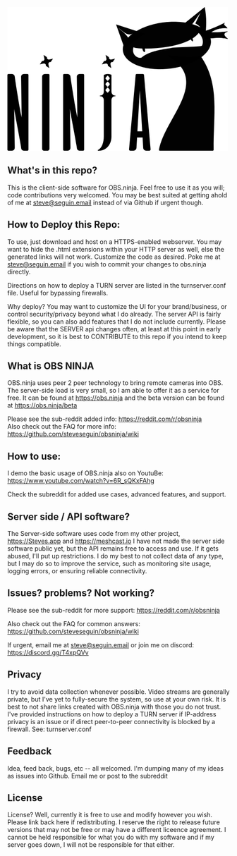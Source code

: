 ![ILogo by brimace](logo.png)

## What's in this repo?
This is the client-side software for OBS.ninja.  Feel free to use it as you will; code contributions very welcomed. You may be best suited at getting ahold of me at steve@seguin.email instead of via Github if urgent though.

## How to Deploy this Repo:
To use, just download and host on a HTTPS-enabled webserver. You may want to hide the .html extensions within your HTTP server as well, else the generated links will not work. Customize the code as desired. Poke me at steve@seguin.email if you wish to commit your changes to obs.ninja directly. 

Directions on how to deploy a TURN server are listed in the turnserver.conf file.  Useful for bypassing firewalls.

Why deploy? You may want to customize the UI for your brand/business, or control security/privacy beyond what I do already. The server API is fairly flexible, so you can also add features that I do not include currently. Please be aware that the SERVER api changes often, at least at this point in early development, so it is best to CONTRIBUTE to this repo if you intend to keep things compatible.

## What is OBS NINJA
OBS.ninja uses peer 2 peer technology to bring remote cameras into OBS. The server-side load is very small, so I am able to offer it as a service for free.  It can be found at https://obs.ninja and the beta version can be found at https://obs.ninja/beta

Please see the sub-reddit added info: https://reddit.com/r/obsninja  
Also check out the FAQ for more info: https://github.com/steveseguin/obsninja/wiki

## How to use:
I demo the basic usage of OBS.ninja also on YoutuBe: https://www.youtube.com/watch?v=6R_sQKxFAhg

Check the subreddit for added use cases, advanced features, and support.

## Server side / API software?
The Server-side software uses code from my other project, https://Steves.app and https://meshcast.io  I have not made the server side software public yet, but the API remains free to access and use. If it gets abused, I'll put up restrictions. I do my best to not collect data of any type, but I may do so to improve the service, such as monitoring site usage, logging errors, or ensuring reliable connectivity.

## Issues? problems? Not working?

Please see the sub-reddit for more support: https://reddit.com/r/obsninja  

Also check out the FAQ for common answers: https://github.com/steveseguin/obsninja/wiki

If urgent, email me at steve@seguin.email or join me on discord: https://discord.gg/T4xpQVv

## Privacy
I try to avoid data collection whenever possible. Video streams are generally private, but I've yet to fully-secure the system, so use at your own risk. It is best to not share links created with OBS.ninja with those you do not trust. I've provided instructions on how to deploy a TURN server if IP-address privacy is an issue or if direct peer-to-peer connectivity is blocked by a firewall. See: turnserver.conf  

## Feedback
Idea, feed back, bugs, etc -- all welcomed.  I'm dumping many of my ideas as issues into Github. Email me or post to the subreddit

## License 
License? Well, currently it is free to use and modify however you wish. Please link back here if redistributing.  I reserve the right to  release future versions that may not be free or may have a different liceence agreement. I cannot be held responsible for what you do with my software and if my server goes down, I will not be responsible for that either. 
